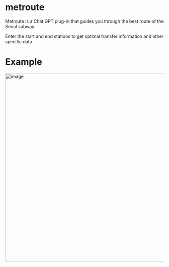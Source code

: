# metroute

Metroute is a Chat GPT plug-in that guides you through the best route of the Seoul subway.

Enter the start and end stations to get optimal transfer information and other specific data.

# Example

<img width="600" alt="image" src="https://github.com/JunHCha/metroute/assets/41867381/71f90fc8-8503-4108-aed3-f0c5b5d23d4d">
